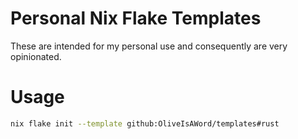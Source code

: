 # Personal Nix Flake Templates

These are intended for my personal use and consequently are very opinionated.

# Usage

```sh
nix flake init --template github:OliveIsAWord/templates#rust
```
